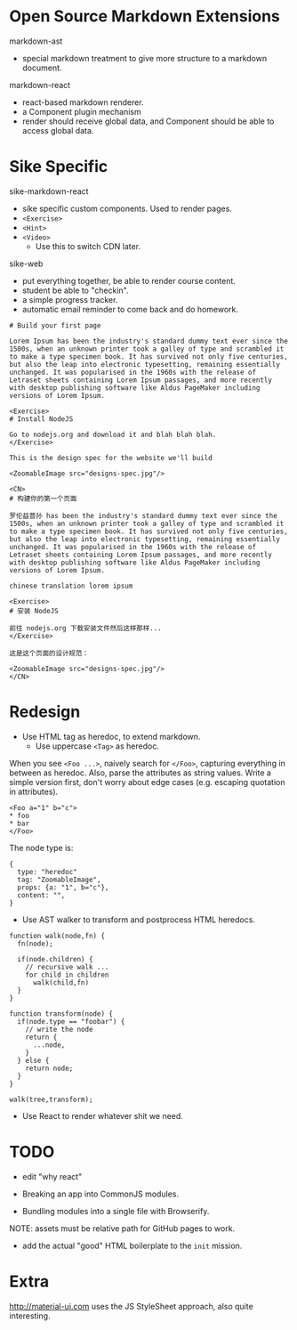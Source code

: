 # Open Source Markdown Extensions

markdown-ast
  + special markdown treatment to give more structure to a markdown document.

markdown-react
  + react-based markdown renderer.
  + a Component plugin mechanism
  + render should receive global data, and Component should be able to access global data.

# Sike Specific

sike-markdown-react
  + sike specific custom components. Used to render pages.
  + `<Exercise>`
  + `<Hint>`
  + `<Video>`
    + Use this to switch CDN later.

sike-web
  + put everything together, be able to render course content.
  + student be able to "checkin".
  + a simple progress tracker.
  + automatic email reminder to come back and do homework.



```
# Build your first page

Lorem Ipsum has been the industry's standard dummy text ever since the 1500s, when an unknown printer took a galley of type and scrambled it to make a type specimen book. It has survived not only five centuries, but also the leap into electronic typesetting, remaining essentially unchanged. It was popularised in the 1960s with the release of Letraset sheets containing Lorem Ipsum passages, and more recently with desktop publishing software like Aldus PageMaker including versions of Lorem Ipsum.

<Exercise>
# Install NodeJS

Go to nodejs.org and download it and blah blah blah.
</Exercise>

This is the design spec for the website we'll build

<ZoomableImage src="designs-spec.jpg"/>

<CN>
# 构建你的第一个页面

罗伦益普孙 has been the industry's standard dummy text ever since the 1500s, when an unknown printer took a galley of type and scrambled it to make a type specimen book. It has survived not only five centuries, but also the leap into electronic typesetting, remaining essentially unchanged. It was popularised in the 1960s with the release of Letraset sheets containing Lorem Ipsum passages, and more recently with desktop publishing software like Aldus PageMaker including versions of Lorem Ipsum.

chinese translation lorem ipsum

<Exercise>
# 安装 NodeJS

前往 nodejs.org 下载安装文件然后这样那样...
</Exercise>

这是这个页面的设计规范：

<ZoomableImage src="designs-spec.jpg"/>
</CN>
```




# Redesign

+ Use HTML tag as heredoc, to extend markdown.
  + Use uppercase `<Tag>` as heredoc.

When you see `<Foo ...>`, naively search for `</Foo>`, capturing everything in between as heredoc. Also, parse the attributes as string values. Write a simple version first, don't worry about edge cases (e.g. escaping quotation in attributes).

```
<Foo a="1" b="c">
* foo
* bar
</Foo>
```

The node type is:


```
{
  type: "heredoc"
  tag: "ZoomableImage",
  props: {a: "1", b="c"},
  content: "",
}
```

+ Use AST walker to transform and postprocess HTML heredocs.

```
function walk(node,fn) {
  fn(node);

  if(node.children) {
    // recursive walk ...
    for child in children
      walk(child,fn)
  }
}

function transform(node) {
  if(node.type == "foobar") {
    // write the node
    return {
      ...node,
    }
  } else {
    return node;
  }
}

walk(tree,transform);
```


+ Use React to render whatever shit we need.


# TODO

+ edit "why react"


+ Breaking an app into CommonJS modules.
+ Bundling modules into a single file with Browserify.




NOTE: assets must be relative path for GitHub pages to work.

+ add the actual "good" HTML boilerplate to the `init` mission.

# Extra

http://material-ui.com uses the JS StyleSheet approach, also quite interesting.


